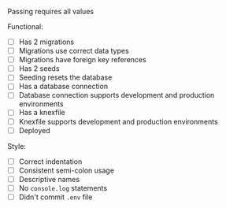 Passing requires all values

Functional:

* [ ] Has 2 migrations
* [ ] Migrations use correct data types
* [ ] Migrations have foreign key references
* [ ] Has 2 seeds
* [ ] Seeding resets the database
* [ ] Has a database connection
* [ ] Database connection supports development and production environments
* [ ] Has a knexfile
* [ ] Knexfile supports development and production environments
* [ ] Deployed

Style:

* [ ] Correct indentation
* [ ] Consistent semi-colon usage
* [ ] Descriptive names
* [ ] No `console.log` statements
* [ ] Didn't commit `.env` file
